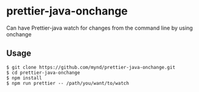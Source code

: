 # prettier-java-onchange
Can have Prettier-java watch for changes from the command line by using onchange

## Usage

```shell-session
$ git clone https://github.com/mynd/prettier-java-onchange.git
$ cd prettier-java-onchange
$ npm install
$ npm run prettier -- /path/you/want/to/watch
```

